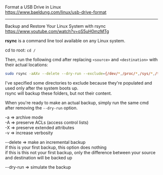 Format a USB Drive in Linux  
https://www.baeldung.com/linux/usb-drive-format

---

Backup and Restore Your Linux System with rsync  
https://www.youtube.com/watch?v=oS5uH0mzMTg  

**rsync** is a command line tool available on any Linux system.  

cd to root: `cd /`  

Then, run the following cmd after replacing `<source>` and `<destination>` with their actual locations:
  
```bash
sudo rsync -aAXv --delete --dry-run --exclude={/dev/*,/proc/*,/sys/*,/tmp/*,/run/*,/mnt/*,/media/*,"swapfile",/lost+found,"~/.cache"} /<source> /<destination>
```

I've specified some directories to exclude because they're populated and used only after the system boots up.  
rsync will backup these folders, but not their content.  
    
When you're ready to make an actual backup, simply run the same cmd after removing the `--dry-run` option.

-a => archive mode  
-A => preserve ACLs (access control lists)  
-X => preserve extended attributes  
-v => increase verbosity  

--delete => make an incremental backup  
if this is your first backup, this option does nothing  
if this is this not your first backup, only the difference between your source and destination will be backed up
  
--dry-run => simulate the backup  

